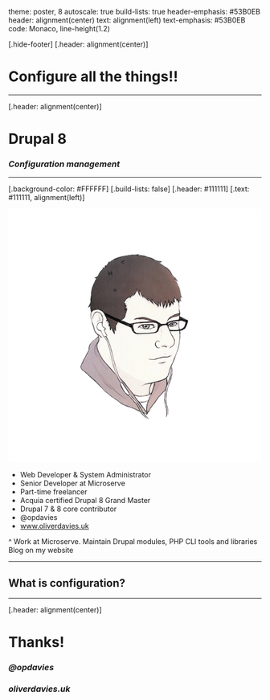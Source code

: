 theme: poster, 8
autoscale: true
build-lists: true
header-emphasis: #53B0EB
header: alignment(center)
text: alignment(left)
text-emphasis: #53B0EB
code: Monaco, line-height(1.2)

[.hide-footer]
[.header: alignment(center)]

# Configure all the things!!

---

[.header: alignment(center)]

# Drupal 8
### _Configuration management_

---

[.background-color: #FFFFFF]
[.build-lists: false]
[.header: #111111]
[.text: #111111, alignment(left)]

![right 800%](../../images/me-phpnw.png)

- Web Developer & System Administrator
- Senior Developer at Microserve
- Part-time freelancer
- Acquia certified Drupal 8 Grand Master
- Drupal 7 & 8 core contributor
- @opdavies
- www.oliverdavies.uk

^ Work at Microserve.
Maintain Drupal modules, PHP CLI tools and libraries
Blog on my website

---

## What is configuration?

---



[.header: alignment(center)]

# Thanks!
### _@opdavies_
### _oliverdavies.uk_
